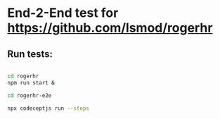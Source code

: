 # End-2-End test for https://github.com/lsmod/rogerhr

## Run tests:

```bash

cd rogerhr
npm run start &

cd rogerhr-e2e

npx codeceptjs run --steps

```
